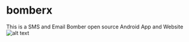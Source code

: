 # bomberx
This is a SMS and Email Bomber open source Android App and Website
![alt text](https://bomberx.in/img/icon.png)
